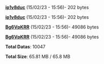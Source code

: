 [**ip1v8duc**](/data/ip1v8duc.txt) (15/02/23 - 15:56)- 202 bytes

[**ip1v8duc**](/data/ip1v8duc.txt) (15/02/23 - 15:56)- 202 bytes

[**Bg6VpKRR**](/data/Bg6VpKRR.txt) (15/02/23 - 15:56)- 49086 bytes

[**Bg6VpKRR**](/data/Bg6VpKRR.txt) (15/02/23 - 15:56)- 49086 bytes

**Total Datas**: 10047

**Total Size**: 65.81 MB / 65.8 MB